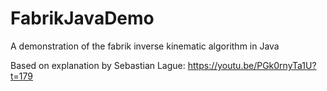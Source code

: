 # FabrikJavaDemo
A demonstration of the fabrik inverse kinematic algorithm in Java

Based on explanation by Sebastian Lague: https://youtu.be/PGk0rnyTa1U?t=179
